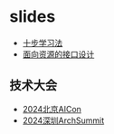 # slides

- [十步学习法](./10-step-system/)
- [面向资源的接口设计](./resource-oriented-design/)

## 技术大会

- [2024北京AICon](./技术大会/2024北京AICon.html)
- [2024深圳ArchSummit](./2024深圳ArchSummit.html)
